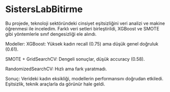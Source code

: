 # SistersLabBitirme
Bu projede, teknoloji sektöründeki cinsiyet eşitsizliğini veri analizi ve makine öğrenmesi ile inceledim. Farklı veri setleri birleştirildi, XGBoost ve SMOTE gibi yöntemlerle sınıf dengesizliği ele alındı.

Modeller:
XGBoost: Yüksek kadın recall (0.75) ama düşük genel doğruluk (0.61).

SMOTE + GridSearchCV: Dengeli sonuçlar, düşük accuracy (0.58).

RandomizedSearchCV: Hızlı ama fark yaratmadı.

Sonuç:
Verideki kadın eksikliği, modellerin performansını doğrudan etkiledi. Eşitsizlik, teknik araçlarla da görünür hale geldi.

